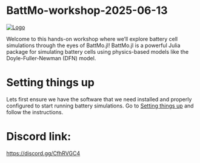# BattMo-workshop-2025-06-13

[![Logo](https://github.com/BattMoTeam/visual-identity/blob/1bc87b07605d77fb3faa788c82f06ec2735ed31f/logos/battmo_logo_side.png)](https://github.com/BattMoTeam/BattMo.jl)

Welcome to this hands-on workshop where we’ll explore battery cell simulations through the eyes of BattMo.jl! BattMo.jl is a powerful Julia package for simulating battery cells using physics-based models like the Doyle-Fuller-Newman (DFN) model. 

# Setting things up
Lets first ensure we have the software that we need installed and properly configured to start running battery simulations. Go to [Setting things up](Setting_things_up.md) and follow the instructions.

# Discord link:

https://discord.gg/CfhRVGC4
